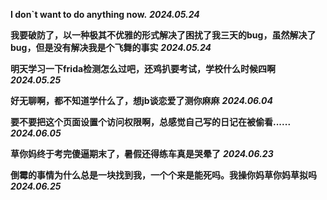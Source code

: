 **I don`t want to do anything now.** ***2024.05.24***

**我要破防了，以一种极其不优雅的形式解决了困扰了我三天的bug，虽然解决了bug，但是没有解决我是个飞舞的事实** ***2024.05.24***

**明天学习一下frida检测怎么过吧，还鸡扒要考试，学校什么时候四啊** ***2024.05.25***

**好无聊啊，都不知道学什么了，想jb谈恋爱了测你麻麻** ***2024.06.04***

**要不要把这个页面设置个访问权限啊，总感觉自己写的日记在被偷看......** ***2024.06.05***

**草你妈终于考完傻逼期末了，暑假还得练车真是哭晕了** ***2024.06.23***

**倒霉的事情为什么总是一块找到我，一个个来是能死吗。我操你妈草你妈草拟吗** ***2024.06.25***
